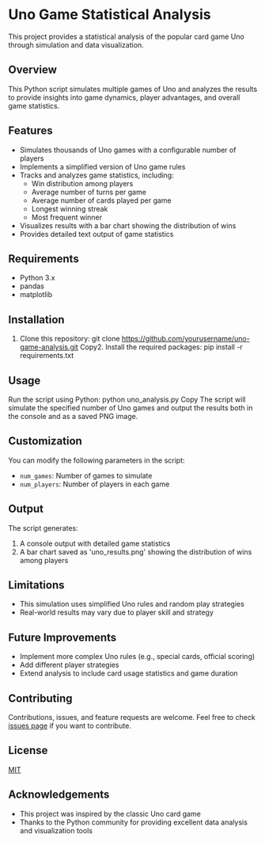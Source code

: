 # Uno Game Statistical Analysis

This project provides a statistical analysis of the popular card game Uno through simulation and data visualization.

## Overview

This Python script simulates multiple games of Uno and analyzes the results to provide insights into game dynamics, player advantages, and overall game statistics.

## Features

- Simulates thousands of Uno games with a configurable number of players
- Implements a simplified version of Uno game rules
- Tracks and analyzes game statistics, including:
  - Win distribution among players
  - Average number of turns per game
  - Average number of cards played per game
  - Longest winning streak
  - Most frequent winner
- Visualizes results with a bar chart showing the distribution of wins
- Provides detailed text output of game statistics

## Requirements

- Python 3.x
- pandas
- matplotlib

## Installation

1. Clone this repository:
git clone https://github.com/yourusername/uno-game-analysis.git
Copy2. Install the required packages:
pip install -r requirements.txt


## Usage

Run the script using Python:
python uno_analysis.py
Copy
The script will simulate the specified number of Uno games and output the results both in the console and as a saved PNG image.

## Customization

You can modify the following parameters in the script:

- `num_games`: Number of games to simulate
- `num_players`: Number of players in each game

## Output

The script generates:

1. A console output with detailed game statistics
2. A bar chart saved as 'uno_results.png' showing the distribution of wins among players

## Limitations

- This simulation uses simplified Uno rules and random play strategies
- Real-world results may vary due to player skill and strategy

## Future Improvements

- Implement more complex Uno rules (e.g., special cards, official scoring)
- Add different player strategies
- Extend analysis to include card usage statistics and game duration

## Contributing

Contributions, issues, and feature requests are welcome. Feel free to check [issues page](https://github.com/yourusername/uno-game-analysis/issues) if you want to contribute.

## License

[MIT](https://choosealicense.com/licenses/mit/)

## Acknowledgements

- This project was inspired by the classic Uno card game
- Thanks to the Python community for providing excellent data analysis and visualization tools
